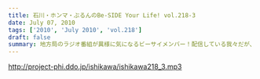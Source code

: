```yaml
---
title: 石川・ホンマ・ぶるんのBe-SIDE Your Life! vol.218-3
date: July 07, 2010
tags: ['2010', 'July 2010', 'vol.218']
draft: false
summary: 地方局のラジオ番組が異様に気になるビーサイメンバー！配信している我々だが、やはり地上波へのあくなき憧れは・・・あるっ！NAMAE
---
```


http://project-phi.ddo.jp/ishikawa/ishikawa218_3.mp3
